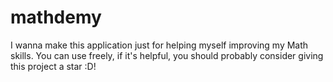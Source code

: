 # mathdemy
I wanna make this application just for helping myself improving my Math skills.
You can use freely, if it's helpful, you should probably consider giving this project a star :D!
